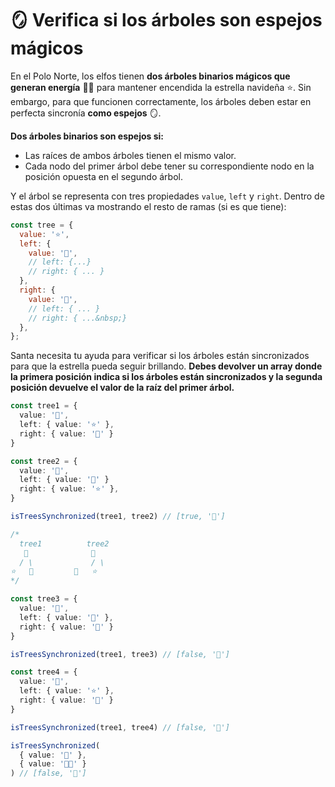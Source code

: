 # 🪞 Verifica si los árboles son espejos mágicos

En el Polo Norte, los elfos tienen **dos árboles binarios mágicos que generan energía** 🌲🌲 para mantener encendida la estrella navideña ⭐️. Sin embargo, para que funcionen correctamente, los árboles deben estar en perfecta sincronía **como espejos** 🪞.

**Dos árboles binarios son espejos si:**

- Las raíces de ambos árboles tienen el mismo valor.
- Cada nodo del primer árbol debe tener su correspondiente nodo en la posición opuesta en el segundo árbol.

Y el árbol se representa con tres propiedades `value`, `left` y `right`. Dentro de estas dos últimas va mostrando el resto de ramas (si es que tiene):

```js
const tree = {
  value: '⭐️',
  left: {
    value: '🎅',
    // left: {...}
    // right: { ... }
  },
  right: {
    value: '🎁',
    // left: { ... }
    // right: { ...&nbsp;}
  },
};
```

Santa necesita tu ayuda para verificar si los árboles están sincronizados para que la estrella pueda seguir brillando. **Debes devolver un array donde la primera posición indica si los árboles están sincronizados y la segunda posición devuelve el valor de la raíz del primer árbol.**

```ts
const tree1 = {
  value: '🎄',
  left: { value: '⭐' },
  right: { value: '🎅' }
}

const tree2 = {
  value: '🎄',
  left: { value: '🎅' }
  right: { value: '⭐' },
}

isTreesSynchronized(tree1, tree2) // [true, '🎄']

/*
  tree1          tree2
   🎄              🎄
  / \             / \
⭐   🎅         🎅   ⭐
*/

const tree3 = {
  value: '🎄',
  left: { value: '🎅' },
  right: { value: '🎁' }
}

isTreesSynchronized(tree1, tree3) // [false, '🎄']

const tree4 = {
  value: '🎄',
  left: { value: '⭐' },
  right: { value: '🎅' }
}

isTreesSynchronized(tree1, tree4) // [false, '🎄']

isTreesSynchronized(
  { value: '🎅' },
  { value: '🧑‍🎄' }
) // [false, '🎅']
```
